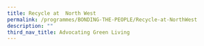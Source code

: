 ```yaml
---
title: Recycle at  North West
permalink: /programmes/BONDING-THE-PEOPLE/Recycle-at-NorthWest
description: ""
third_nav_title: Advocating Green Living
---
```






